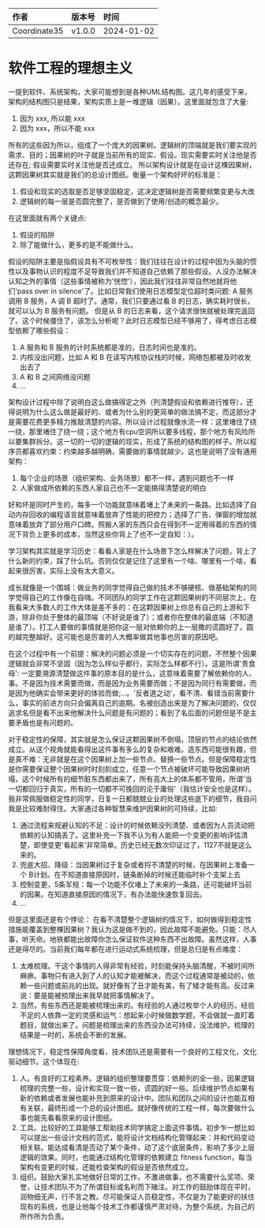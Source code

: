 | 作者 | 版本号 | 时间 |
| :--- | :--- | :--- |
| Coordinate35 | v1.0.0 | 2024-01-02 |

# 软件工程的理想主义

一提到软件、系统架构，大家可能想到是各种UML结构图。这几年的感受下来，架构的结构图只是结果，架构实质上是一堆逻辑（因果）。这里面就包含了大量:

1. 因为 xxx, 所以能 xxx
2. 因为 xxx，所以不能 xxx

所有的这些因为所以，组成了一个庞大的因果树。逻辑树的顶端就是我们要实现的需求、目的；因果树的叶子就是当前所有的现实、假设。现实需要实时关注他是否还存在; 假设需要实时关注他是否还成立。
所以架构设计就是在设计这棵因果树，这颗因果树其实就是我们的总设计图纸。衡量一个架构好坏的标准是：

1. 假设和现实的选取是否足够坚固稳定，这决定逻辑树是否需要频繁变更与大改
2. 逻辑树的每一层是否圆完整了，是否做到了使用/创造的概念最少。

在这里面就有两个关键点:
	
1. 假设的陷阱
2. 除了能做什么，更多的是不能做什么。

假设的陷阱主要是指假设具有不可枚举性：我们往往在设计的过程中因为头脑的惯性以及事物认识的程度不足导致我们并不知道自己依赖了那些假设。人没办法解决认知之外的事情（这些事情被称为'恍惚'），因此我们往往非常自然地就将他们'pass over in silence'了。比如日常我们使用日志模型定位超时类问题: A 服务调用 B 服务，A 调 B 超时了。通常，我们只要通过看 B 的日志，确实耗时很长，就可以认为 B 服务有问题。 但是从 B 的日志来看，这个请求很快就被处理完返回了。这个时候僵住了，该怎么分析呢？此时日志模型已经不够用了，得考虑日志模型依赖了哪些假设：

1. A 服务和 B 服务的计时系统都是准的，日志时间也是准的。
2. 内核没出问题，比如 A 和 B 在读写内核协议栈的时候，网络包都被及时收发出去了
3. A 和 B 之间网络没问题
4. ...

架构设计过程中除了说明白这么做搞得定之外（列清楚假设和依赖进行推导），还得说明为什么这么做是最好的、或者为什么别的更简单的做法搞不定，而这部分才是需要花费更多精力推敲清楚的内容。所以设计过程就像水流一样：这里堵住了绕一绕，那里堵住了绕一绕；这个地方有cpu空洞所以要多线程，那个地方有风险所以要集群拆分。这一切的一切的逻辑的现实，形成了系统的结构图的样子。所以程序员都喜欢约束：约束越多越明确，需要做的事情就越少。这也是说明了没有通用架构：

1. 每个企业的场景（组织架构、业务场景）都不一样，遇到问题也不一样
2. 人家做成所依赖的东西人家自己也不一定能搞得清楚说的明白

好和坏是同时产生的，每多一个功能就意味着堵上了未来的一条路。比如选择了自动内存回收的编程语言就意味着放弃了性能的把控力；选择了广告、弹窗的增加就意味着放弃了部分用户口碑。照搬人家的东西只会在得到不一定用得着的东西的情况下背负上更多的成本，当然这些你背上了也不一定自知：）。

学习架构其实就是学习历史：看看人家是在什么场景下怎么样解决了问题，背上了什么新的约束，踩了什么坑。否则仅仅是记住了这里有一个啥、哪里有一个啥，看起来很厉害，实际上没有太大意义。

成长就像是一个围城：做业务的同学觉得自己做的技术不够硬核、做基础架构的同学觉得自己的工作像在自嗨。不同团队的同学工作在这颗因果树的不同层次上，在我看来大多数人的工作大体是差不多的：在这颗因果树上你总有自己的上游和下游，除非你处于整体的最顶端（不好说是谁了）；或者你在整体的最底端（不知道是谁了）。打工人要做的事情就是把你这一层对依赖你的上一层撒的谎圆好了，圆的越完整越好。这可能也是厉害的人大概率做其他事也厉害的原因吧。

在这个过程中有一个前提：解决的问题必须是一个切实存在的问题，不然整个因果逻辑就会非常不坚固（因为怎么样似乎都行，实际怎么样都不行）。这是所谓'贵食母': 一定要溯源清楚做这件事的原本目的是什么，这意味着需要了解依赖你的人、事。不是因为技术需要而做，而是因为业务需要而做；不是因为同行有需要做，而是因为他确实会带来更好的体验而做;...。'反者道之动'，看不清、看错当前需要什么，事实的前进方向只会偏离自己的逾期。名被创造出来是为了解决问题的，仅仅追求名但是看不出来他解决什么问题是有问题的；看到了名后面的问题但是不是主要矛盾也是有问题的。

对于稳定性的保障，其实就是怎么保证这颗因果树不倒塌，顶层的节点的结论依然成立。从这个视角就能看得出这件事有多么的复杂和艰难。造东西可能很有趣，但是真不难：无非就是在这个因果树上加一些节点、替换一些节点。但是保障稳定性是你需要保证整个因果树时时刻刻成立，任意一个节点被破坏可能导致因果树坍塌，这个时候所有的细节脏东西都出来了，所有高大上的体系都不管用，所谓'当一切都回归于真实，所有的一切都不可挽回的沦于庸俗'（我估计安全也是这样）。我非常佩服做稳定性的同学，日复一日都兢兢业业的处理这些底下的细节，我自问我是比较难耐得住。大家通过各种智慧来维护因果树的可持续，比如:

1. 通过流程来规避认知的不足：设计的时候依赖没列清楚、或者因为人员流动把依赖的认知搞丢了。这里补充一下我不认为有人能把一个变更的影响评估清楚，即使变更'看起来'非常简单。历史已经无数次印证过了，1127不就是这么来的。
2. 兜底大招、降级：当因果树过于复杂或者捋不清楚的时候，在因果树上准备一个 B计划。在不知道直接原因时，链条断掉的时候还能临时补个支架上去
3. 控制变更，5条军规：每一个功能不仅堵上了未来的一条路，还可能破坏当前的因果。在知道直接原因的情况下，有办法能快速恢复回去。
4. ...
	
但是这里面还是有个悖论： 在看不清楚整个逻辑树的情况下，如何做得到稳定性措施能覆盖到整棵因果树？我认为这是做不到的，因此故障不能避免。只能：尽人事，听天命。地铁都能出故障你怎么保证软件这种东西不出故障。虽然这样，人事还是得尽的。当前我们每年都在进行运动式系统梳理，但是总归是有点难度：

1. 太难梳理。干这个事情的人得非常有经验，时刻能保持头脑清醒，不被时间所麻痹。事物只有进入到了人的认知才能被解决，而这个过程通常是被动的，依赖一些问题或前兆的出现。就好像有了丑才能有美，有了矮才能有高。反过来说：要是能被梳理出来我早就把事情解决了。
2. 当然，有些东西还是能被梳理出来的。有经验的人通过枚举个人的经历，经验不足的人依靠一定的灵感和运气：想起来小时候做数学题，不会做就一直盯着题目，就做出来了。问题是梳理出来的东西没办法可持续，没法维护。梳理的结果是一时的，系统会不断的发展。
	
理想情况下，稳定性保障角度看，技术团队还是需要有一个良好的工程文化，文化驱动细节。这个体现在:

1. 人。有良好的工程素养。逻辑的组织整理要贯穿：依赖列的全一些，因果逻辑梳理的完整一些，设计和实现一致一些，谎圆的好一些。后续维护节点如果有新的依赖或者发展也能补充到原来的设计中。团队和团队之间的设计也能互相有关联，最终形成一个总的设计图纸。就好像传统的工程一样，每次要做什么事也能先看看原来的设计图纸。
2. 工具。比较好的工具能够工帮助技术同学搞定上面这件事情。初步乍一想比如可以提出一些设计文档的范式，能将设计文档结构化管理起来：并和代码变动相关联。能达成看清是否动了某个条件，动了这个底层条件，影响了多少上层逻辑的效果。同时，也能通过结构化管理的依赖建立 fitness function，每当架构有变更的时候，还能检查架构的假设是否依然成立。
3. 组织。鼓励大家扎实地做好日常的工作，不激进做事，也不需要什么奖项、荣誉，让技术团队不为了所谓目标或名利而下赌注。对工作的鼓励体现在平时，润物细无声，行不言之教。尽可能保证人员稳定性，不仅是为了能更好的扶住现有的系统，也是让他每个技术工作都谨慎严肃对待，为整个系统，为自己的所作所为负责。
	



